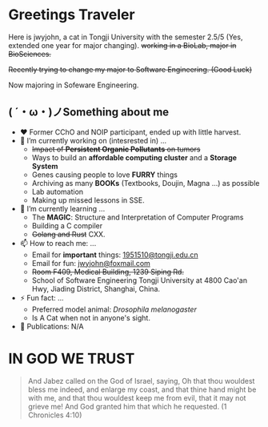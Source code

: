 # Greetings Traveler

Here is jwyjohn, a cat in Tongji University with the semester 2.5/5 (Yes, extended one year for major changing). ~~working in a BioLab, major in BioSciences.~~

~~Recently trying to change my major to Software Engineering. (Good Luck)~~

Now majoring in Sofeware Engineering.

## ( ´・ω・)ノSomething about me

- ♥️ Former CChO and NOIP participant, ended up with little harvest.
- 🔭 I’m currently working on (intesrested in) ...
  - ~~Impact of **Persistent Organic Pollutants** on tumors~~
  - Ways to build an **affordable computing cluster** and a **Storage System**
  - Genes causing people to love **FURRY** things
  - Archiving as many **BOOKs** (Textbooks, Doujin, Magna ...) as possible
  - Lab automation
  - Making up missed lessons in SSE.
- 🌱 I’m currently learning ...
  - The **MAGIC**: Structure and Interpretation of Computer Programs
  - Building a C compiler
  - ~~Golang and Rust~~ CXX.
- 📫 How to reach me: ...
  - Email for **important** things: 1951510@tongji.edu.cn
  - Email for fun: jwyjohn@foxmail.com
  - ~~Room F409, Medical Building, 1239 Siping Rd.~~
  - School of Software Engineering Tongji University at 4800 Cao'an Hwy, Jiading District, Shanghai, China.
- ⚡ Fun fact: ...
  - Preferred model animal: *Drosophila melanogaster*
  - Is A Cat when not in anyone's sight.
- 📖 Publications: N/A


# IN GOD WE TRUST

> And Jabez called on the God of Israel, saying, Oh that thou wouldest bless me indeed, and enlarge my coast, and that thine hand might be with me, and that thou wouldest keep me from evil, that it may not grieve me! And God granted him that which he requested.
> (1 Chronicles 4:10)

